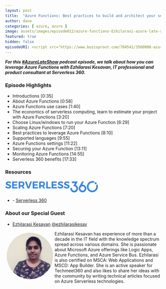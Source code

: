 ```yaml
---
layout: post
title:  "Azure Functions: Best practices to build and architect your serverless solutions"
author: dave
categories: [ azure, azure ]
image: assets/images/episode012/azure-functions-Ezhilarasi-azure-late-show-podcast.jpg
featured: true
hidden: false
episodeURI: <script src="https://www.buzzsprout.com/704541/3560008-azure-late-show-podcast-episode-012-azure-functions-best-practices-to-build-and-architect-your-serverless-solutions.js?container_id=buzzsprout-player-3560008&player=small" type="text/javascript" charset="utf-8"></script>
---
```


<p>
<div id="buzzsprout-player-3560008"></div>
<script src="https://www.buzzsprout.com/704541/3560008-azure-late-show-podcast-episode-012-azure-functions-best-practices-to-build-and-architect-your-serverless-solutions.js?container_id=buzzsprout-player-3560008&player=small" type="text/javascript" charset="utf-8"></script>
</p>
<p style="font-style: oblique;font-weight: bolder;">
For this <a href="https://twitter.com/search?q=%23AzureLateShow&src=typeahead_click" target="_blank">#AzureLateShow</a> podcast episode, we talk about how you can leverage Azure Functions with Ezhilarasi Kesavan, IT professional and product consultant at Serverless 360.</p>

<h3>Episode Highlights</h3>

 + Introductions [0:35]
 + About Azure Functions [0:58]
 + Azure Functions use cases [1:40]
 + The economics of serverless computing, learn to estimate your project with Azure Functions [3:20]
 + Choose Linux/windows to run your Azure Function [6:29]
 + Scaling Azure Functions [7:20]
 + Best practices to leverage Azure Functions [8:10]
 + Supported languages [9:55]
 + Azure Functions settings [11:22]
 + Securing your Azure Function [13:11]
 + Monitoring Azure Functions [14:55]
 + Serverless 360 benefits [17:33]

<h3>Resources</h3>
 
 <img src="../assets/images/episode010/serverless360.jpg" alt="Serverless360" style="width:300px;">

 + <i class="fas fa-globe"></i> - <a href=" https://www.serverless360.com/" target="_blank">Serverless 360</a>



<h3> About our Special Guest</h3>

+ <a href="https://www.linkedin.com/in/ezhilarasi-kesavan-a0902a109/" target="_blank">Ezhilarasi Kesavan</a> 
<i class="fab fa-twitter"></i><a href="https://twitter.com/ezhilarasikesav" target="_blank"> @ezhilarasikesav</a>


<img src="../assets/images/episode010/ezhilarasi.jpg" alt="Ezhilarasi" style="width:150px;border-radius: 50%;clear:both;float:left;padding: 5px;">

<p>Ezhilarasi Kesavan has experience of more than a decade in the IT field with the knowledge spectrum spread across various domains. She is passionate about Microsoft Azure offerings like Logic Apps, Azure Functions, and Azure Service Bus. Ezhilarasi is also certified on MSCA: Web Applications and MSCD: App Builder. She is an active speaker for Techmeet360 and also likes to share her ideas with the community by writing technical articles focused on Azure Serverless technologies. 
</p>